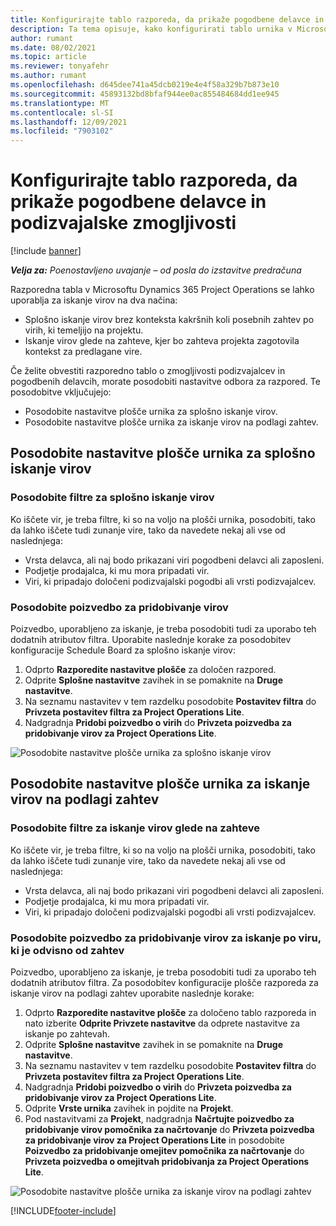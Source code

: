 ```yaml
---
title: Konfigurirajte tablo razporeda, da prikaže pogodbene delavce in podizvajalske zmogljivosti
description: Ta tema opisuje, kako konfigurirati tablo urnika v Microsoftu Dynamics 365 Project Operations za prikaz zmogljivosti virov podizvajalcev pri kadrovskih zahtevah po virih projekta.
author: rumant
ms.date: 08/02/2021
ms.topic: article
ms.reviewer: tonyafehr
ms.author: rumant
ms.openlocfilehash: d645dee741a45dcb0219e4e4f58a329b7b873e10
ms.sourcegitcommit: 45893132bd8bfaf944ee0ac855484684dd1ee945
ms.translationtype: MT
ms.contentlocale: sl-SI
ms.lasthandoff: 12/09/2021
ms.locfileid: "7903102"
---
```

# <a name="configure-schedule-board-to-show-contract-workers-and-subcontracted-capacity"></a>Konfigurirajte tablo razporeda, da prikaže pogodbene delavce in podizvajalske zmogljivosti 

[!include [banner](../../includes/dataverse-preview.md)]

_**Velja za:** Poenostavljeno uvajanje – od posla do izstavitve predračuna_

Razporedna tabla v Microsoftu Dynamics 365 Project Operations se lahko uporablja za iskanje virov na dva načina:

- Splošno iskanje virov brez konteksta kakršnih koli posebnih zahtev po virih, ki temeljijo na projektu.
- Iskanje virov glede na zahteve, kjer bo zahteva projekta zagotovila kontekst za predlagane vire.

Če želite obvestiti razporedno tablo o zmogljivosti podizvajalcev in pogodbenih delavcih, morate posodobiti nastavitve odbora za razpored. Te posodobitve vključujejo: 
- Posodobite nastavitve plošče urnika za splošno iskanje virov.
- Posodobite nastavitve plošče urnika za iskanje virov na podlagi zahtev.

## <a name="update-schedule-board-settings-for-general-resource-search"></a>Posodobite nastavitve plošče urnika za splošno iskanje virov
### <a name="update-filters-for-general-resource-search"></a>Posodobite filtre za splošno iskanje virov
Ko iščete vir, je treba filtre, ki so na voljo na plošči urnika, posodobiti, tako da lahko iščete tudi zunanje vire, tako da navedete nekaj ali vse od naslednjega:
  - Vrsta delavca, ali naj bodo prikazani viri pogodbeni delavci ali zaposleni.
  - Podjetje prodajalca, ki mu mora pripadati vir.
  - Viri, ki pripadajo določeni podizvajalski pogodbi ali vrsti podizvajalcev.
    
### <a name="update-retrieve-resource-query"></a>Posodobite poizvedbo za pridobivanje virov
Poizvedbo, uporabljeno za iskanje, je treba posodobiti tudi za uporabo teh dodatnih atributov filtra. Uporabite naslednje korake za posodobitev konfiguracije Schedule Board za splošno iskanje virov:  
1. Odprto **Razporedite nastavitve plošče** za določen razpored.
2. Odprite **Splošne nastavitve** zavihek in se pomaknite na **Druge nastavitve**.
3. Na seznamu nastavitev v tem razdelku posodobite **Postavitev filtra** do **Privzeta postavitev filtra za Project Operations Lite**.
4. Nadgradnja **Pridobi poizvedbo o virih** do **Privzeta poizvedba za pridobivanje virov za Project Operations Lite**.

![Posodobite nastavitve plošče urnika za splošno iskanje virov](../media/BoardSettings.png)  

## <a name="update-schedule-board-settings-for-requirementbased-resource-search"></a>Posodobite nastavitve plošče urnika za iskanje virov na podlagi zahtev
### <a name="update-filters-for-requirement-specific-resource-search"></a>Posodobite filtre za iskanje virov glede na zahteve 
Ko iščete vir, je treba filtre, ki so na voljo na plošči urnika, posodobiti, tako da lahko iščete tudi zunanje vire, tako da navedete nekaj ali vse od naslednjega:
 - Vrsta delavca, ali naj bodo prikazani viri pogodbeni delavci ali zaposleni.
 - Podjetje prodajalca, ki mu mora pripadati vir.
 - Viri, ki pripadajo določeni podizvajalski pogodbi ali vrsti podizvajalcev.

### <a name="update-retrieve-resource-query-for-requirement-specific-resource-search"></a>Posodobite poizvedbo za pridobivanje virov za iskanje po viru, ki je odvisno od zahtev 
Poizvedbo, uporabljeno za iskanje, je treba posodobiti tudi za uporabo teh dodatnih atributov filtra. Za posodobitev konfiguracije plošče razporeda za iskanje virov na podlagi zahtev uporabite naslednje korake:

1. Odprto **Razporedite nastavitve plošče** za določeno tablo razporeda in nato izberite **Odprite Privzete nastavitve** da odprete nastavitve za iskanje po zahtevah.
2. Odprite **Splošne nastavitve** zavihek in se pomaknite na **Druge nastavitve**.
3. Na seznamu nastavitev v tem razdelku posodobite **Postavitev filtra** do **Privzeta postavitev filtra za Project Operations Lite**.
4. Nadgradnja **Pridobi poizvedbo o virih** do **Privzeta poizvedba za pridobivanje virov za Project Operations Lite**.
5. Odprite **Vrste urnika** zavihek in pojdite na **Projekt**.
6. Pod nastavitvami za **Projekt**, nadgradnja **Načrtujte poizvedbo za pridobivanje virov pomočnika za načrtovanje** do **Privzeta poizvedba za pridobivanje virov za Project Operations Lite** in posodobite **Poizvedbo za pridobivanje omejitev pomočnika za načrtovanje** do **Privzeta poizvedba o omejitvah pridobivanja za Project Operations Lite**.

![Posodobite nastavitve plošče urnika za iskanje virov na podlagi zahtev](../media/SASettings.png)  

[!INCLUDE[footer-include](../../includes/footer-banner.md)]
